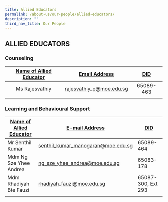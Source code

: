 ```yaml
---
title: Allied Educators
permalink: /about-us/our-people/allied-educators/
description: ""
third_nav_title: Our People
---
```

## ALLIED EDUCATORS

### Counseling

| <u>Name of Allied Educator</u> | <u>Email Address</u> | <u>DID</u> |
| :---: | :---: | :---: |
| Ms Rajesvathiy | [rajesvathiy_p@moe.edu.sg](mailto:rajesvathiy_p@moe.edu.sg) | 65089-463 | 
| | |

### Learning and Behavioural Support

| <u>Name of Allied Educator</u> | <u>E-mail Address</u> | <u>DID</u> |
|---|---|---|
| Mr Senthil Kumar | [senthil_kumar_manogaran@moe.edu.sg](mailto:senthil_kumar_manogaran@moe.edu.sg) | 65089-464 |
| Mdm Ng Sze Yhee Andrea | [ng_sze_yhee_andrea@moe.edu.sg](mailto:ng_sze_yhee_andrea@moe.edu.sg) | 65083-178 |
|  Mdm Rhadiyah Bte Fauzi |  [rhadiyah_fauzi@moe.edu.sg](mailto:rhadiyah_fauzi@moe.edu.sg) | 65087-300, Ext 293 |
| | |